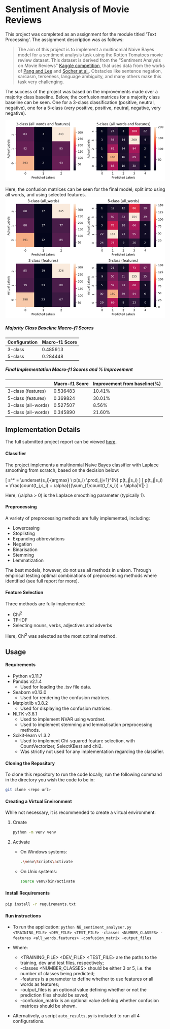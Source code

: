 # Sentiment Analysis of Movie Reviews

This project was completed as an assignment for the module titled 'Text Processing'. The assignment description was as follows:

>The aim of this project is to implement a multinomial Naive Bayes model for a sentiment analysis task using the Rotten Tomatoes movie review dataset. This dataset is derived from the "Sentiment Analysis on Movie Reviews" [Kaggle competition](https://www.kaggle.com/competitions/sentiment-analysis-on-movie-reviews/overview), that uses data from the works of [Pang and Lee](https://aclanthology.org/P05-1015) and [Socher at al.](https://aclanthology.org/D13-1170). Obstacles like sentence negation, sarcasm, terseness, language ambiguity, and many others make this task very challenging.

The success of the project was based on the improvements made over a majority class baseline. Below, the confusion matrices for a majority class baseline can be seen. One for a 3-class classification (positive, neutral, negative), one for a 5-class (very positive, positive, neutral, negative, very negative).

![image](images\cf_baseline.png)

Here, the confusion matrices can be seen for the final model; split into using all words, and using selected features.
![image](images\cf_final.png)

##### Majority Class Baseline Macro-f1 Scores
| Configuration | Macro-f1 Score |
| - | - |
| 3-class | 0.485913 | 
| 5-class | 0.284448 |

##### Final Implementation Macro-f1 Scores and % Improvement
| | Macro-f1 Score | Improvement from baseline(%) |
| - | - | - |
| 3-class (features) | 0.536483 | 10.41% |
| 5-class (features) | 0.369824 | 30.01% |
| 3-class (all-words) | 0.527507 | 8.56% |
| 5-class (all-words) | 0.345890 | 21.60% |



## Implementation Details
The full submitted project report can be viewed [here](submission_report.pdf).

#### Classifier
The project implements a multinomial Naive Bayes classifier with Laplace smoothing from scratch, based on the decision below:

\[ s^* = \underset{s_i}{argmax} \ p(s_i) \prod_{j=1}^{N} p(t_j|s_i) \]
\[ p(t_j|s_i) = \frac{count(t_j,s_i) + \alpha}{(\sum_{f}count(t_f,s_i)) + \alpha|V|} \]

Here, \(\alpha > 0\) is the Laplace smoothing parameter (typically 1).

#### Preprocessing
A variety of preprocessing methods are fully implemented, including:
- Lowercasing
- Stoplisting
- Expanding abbreviations
- Negation
- Binarisation
- Stemming
- Lemmatization

The best models, however, do not use all methods in unison. Through empirical testing optimal combinations of preprocessing methods where identified (see full report for more).

#### Feature Selection
Three methods are fully implemented:
- Chi<sup>2</sup>
- TF-IDF
- Selecting nouns, verbs, adjectives and adverbs

Here, Chi<sup>2</sup> was selected as the most optimal method.

## Usage
#### Requirements
- Python v3.11.7
- Pandas v2.1.4
    - Used for loading the .tsv file data.
- Seaborn v0.13.0
    - Used for rendering the confusion matrices.
- Matplotlib v3.8.2
    - Used for displaying the confusion matrices.
- NLTK v3.8.1
    - Used to implement NVAR using wordnet.
    - Used to implement stemming and lemmatisation preprocessing methods.
- Scikit-learn v1.3.2
    - Used to implement Chi-squared feature selection, with CountVectorizer, SelectKBest and chi2.
    - Was strictly not used for any implementation regarding the classifier.

#### Cloning the Repository
To clone this repository to run the code locally, run the following command in the directory you wish the code to be in:
```sh
git clone <repo url>
```

#### Creating a Virtual Environment
While not necessary, it is recommended to create a virtual environment:
1. Create
    ```sh
    python -m venv venv
    ```

2. Activate
    - On Windows systems:
        ```sh
        .\venv\Scripts\activate
        ```
    - On Unix systems:
        ```sh
        source venv/bin/activate
        ```

#### Install Requirements
```sh
pip install -r requirements.txt
```

#### Run instructions
- To run the application:
`python NB_sentiment_analyser.py <TRAINING_FILE> <DEV_FILE> <TEST_FILE> -classes <NUMBER_CLASSES> -features <all_words,features> -confusion_matrix -output_files`
- Where:
    - <TRAINING_FILE> <DEV_FILE> <TEST_FILE> are the paths to the training, dev and test files, respectively;
    - -classes <NUMBER_CLASSES> should be either 3 or 5, i.e. the number of classes being predicted;
    - -features is a parameter to define whether to use features or all words as features;
    - -output_files is an optional value defining whether or not the prediction files should be saved;
    - -confusion_matrix is an optional value defining whether confusion matrices should be shown.

- Alternatively, a script `auto_results.py` is included to run all 4 configurations.